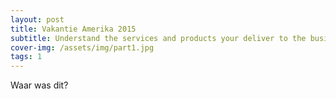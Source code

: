 ```yaml
---
layout: post
title: Vakantie Amerika 2015
subtitle: Understand the services and products your deliver to the business
cover-img: /assets/img/part1.jpg
tags: 1
---
```


Waar was dit?
